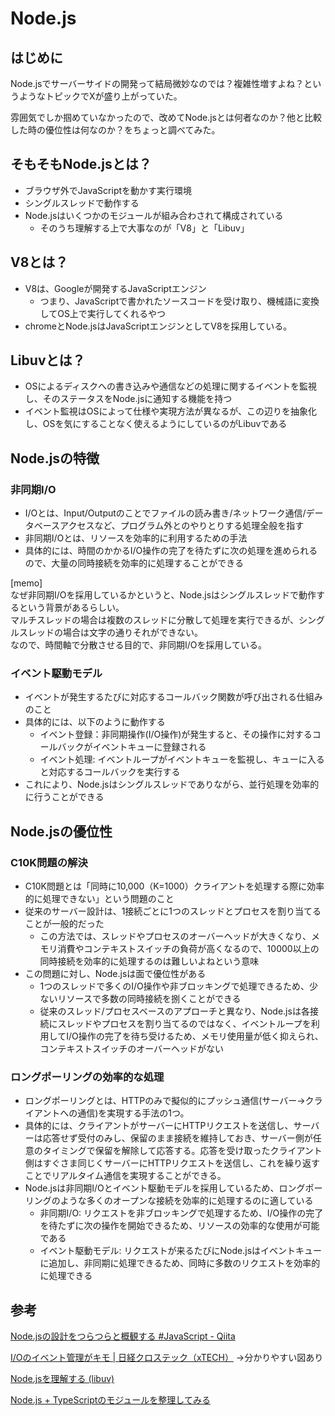 # Node.js

## はじめに

Node.jsでサーバーサイドの開発って結局微妙なのでは？複雑性増すよね？というようなトピックでXが盛り上がっていた。

雰囲気でしか掴めていなかったので、改めてNode.jsとは何者なのか？他と比較した時の優位性は何なのか？をちょっと調べてみた。

## そもそもNode.jsとは？

- ブラウザ外でJavaScriptを動かす実行環境
- シングルスレッドで動作する
- Node.jsはいくつかのモジュールが組み合わされて構成されている
  - そのうち理解する上で大事なのが「V8」と「Libuv」

## V8とは？

- V8は、Googleが開発するJavaScriptエンジン
  - つまり、JavaScriptで書かれたソースコードを受け取り、機械語に変換してOS上で実行してくれるやつ
- chromeとNode.jsはJavaScriptエンジンとしてV8を採用している。

## Libuvとは？

- OSによるディスクへの書き込みや通信などの処理に関するイベントを監視し、そのステータスをNode.jsに通知する機能を持つ
- イベント監視はOSによって仕様や実現方法が異なるが、この辺りを抽象化し、OSを気にすることなく使えるようにしているのがLibuvである

## Node.jsの特徴

### 非同期I/O

- I/Oとは、Input/Outputのことでファイルの読み書き/ネットワーク通信/データベースアクセスなど、プログラム外とのやりとりする処理全般を指す
- 非同期I/Oとは、リソースを効率的に利用するための手法
- 具体的には、時間のかかるI/O操作の完了を待たずに次の処理を進められるので、大量の同時接続を効率的に処理することができる

[memo]<br>
なぜ非同期I/Oを採用しているかというと、Node.jsはシングルスレッドで動作するという背景があるらしい。<br>
マルチスレッドの場合は複数のスレッドに分散して処理を実行できるが、シングルスレッドの場合は文字の通りそれができない。<br>
なので、時間軸で分散させる目的で、非同期I/Oを採用している。

### イベント駆動モデル

- イベントが発生するたびに対応するコールバック関数が呼び出される仕組みのこと
- 具体的には、以下のように動作する
  - イベント登録：非同期操作(I/O操作)が発生すると、その操作に対するコールバックがイベントキューに登録される
  - イベント処理: イベントループがイベントキューを監視し、キューに入ると対応するコールバックを実行する
- これにより、Node.jsはシングルスレッドでありながら、並行処理を効率的に行うことができる

## Node.jsの優位性

### C10K問題の解決

- C10K問題とは「同時に10,000（K=1000）クライアントを処理する際に効率的に処理できない」という問題のこと
- 従来のサーバー設計は、1接続ごとに1つのスレッドとプロセスを割り当てることが一般的だった
  - この方法では、スレッドやプロセスのオーバーヘッドが大きくなり、メモリ消費やコンテキストスイッチの負荷が高くなるので、10000以上の同時接続を効率的に処理するのは難しいよねという意味
- この問題に対し、Node.jsは面で優位性がある
  - 1つのスレッドで多くのI/O操作や非ブロッキングで処理できるため、少ないリソースで多数の同時接続を捌くことができる
  - 従来のスレッド/プロセスベースのアプローチと異なり、Node.jsは各接続にスレッドやプロセスを割り当てるのではなく、イベントループを利用してI/O操作の完了を待ち受けるため、メモリ使用量が低く抑えられ、コンテキストスイッチのオーバーヘッドがない

### ロングポーリングの効率的な処理

- ロングポーリングとは、HTTPのみで擬似的にプッシュ通信(サーバー→クライアントへの通信)を実現する手法の1つ。
- 具体的には、クライアントがサーバーにHTTPリクエストを送信し、サーバーは応答せず受付のみし、保留のまま接続を維持しておき、サーバー側が任意のタイミングで保留を解除して応答する。応答を受け取ったクライアント側はすぐさま同じくサーバーにHTTPリクエストを送信し、これを繰り返すことでリアルタイム通信を実現することができる。
- Node.jsは非同期I/Oとイベント駆動モデルを採用しているため、ロングポーリングのような多くのオープンな接続を効率的に処理するのに適している
  - 非同期I/O: リクエストを非ブロッキングで処理するため、I/O操作の完了を待たずに次の操作を開始できるため、リソースの効率的な使用が可能である
  - イベント駆動モデル: リクエストが来るたびにNode.jsはイベントキューに追加し、非同期に処理できるため、同時に多数のリクエストを効率的に処理できる

## 参考

[Node.jsの設計をつらつらと概観する #JavaScript - Qiita](https://qiita.com/Shiruba/items/709044782cffbd2aaeda)

[I/Oのイベント管理がキモ | 日経クロステック（xTECH）](https://xtech.nikkei.com/it/article/COLUMN/20120725/411442/)
→分かりやすい図あり

[Node.jsを理解する (libuv)](https://zenn.dev/mmomm/articles/ff83eb49a7b642)

[Node.js + TypeScriptのモジュールを整理してみる](https://blog.koh.dev/2024-04-23-nodejs-typescript-module/)
